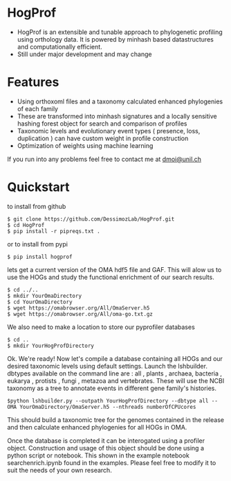 # HogProf
  - HogProf is an extensible and tunable approach to phylogenetic profiling using orthology data. It is powered by minhash based datastructures and computationally efficient.
  - Still under major development and may change

# Features

  - Using orthoxoml files and a taxonomy calculated enhanced phylogenies of each family
  - These are transformed into minhash signatures and a locally sensitive hashing forest object for search and comparison of profiles
  - Taxonomic levels and evolutionary event types ( presence, loss, duplication ) can have custom weight in profile construction
  - Optimization of weights using machine learning

If you run into any problems feel free to contact me at [dmoi@unil.ch](dmoi@unil.ch)

# Quickstart

to install from github
```
$ git clone https://github.com/DessimozLab/HogProf.git
$ cd HogProf
$ pip install -r pipreqs.txt .
```
or to install from pypi
```
$ pip install hogprof
```


lets get a current version of the OMA hdf5 file and GAF. This will alow us to use the HOGs and study the functional enrichment of our search results.

```
$ cd ../..
$ mkdir YourOmaDirectory
$ cd YourOmaDirectory
$ wget https://omabrowser.org/All/OmaServer.h5
$ wget https://omabrowser.org/All/oma-go.txt.gz
```

We also need to make a location to store our pyprofiler databases

```
$ cd ..
$ mkdir YourHogProfDirectory
```

Ok. We're ready! Now let's compile a database containing all HOGs and our desired taxonomic levels using default settings. Launch the lshbuilder.
dbtypes available on the command line are : all , plants , archaea, bacteria , eukarya , protists , fungi , metazoa and vertebrates. These will use the NCBI taxonomy as a tree to annotate events in different gene family's histories.
```
$python lshbuilder.py --outpath YourHogProfDirectory --dbtype all --OMA YourOmaDirectory/OmaServer.h5 --nthreads numberOfCPUcores         

```
This should build a taxonomic tree for the genomes contained in the release and then calculate enhanced phylogenies for all HOGs in OMA.

Once the database is completed it can be interogated using a profiler object. Construction and usage of this object should be done using a python script or notebook. This shown in the example notebook searchenrich.ipynb found in the examples. Please feel free to modify it to suit the needs of your own research.
